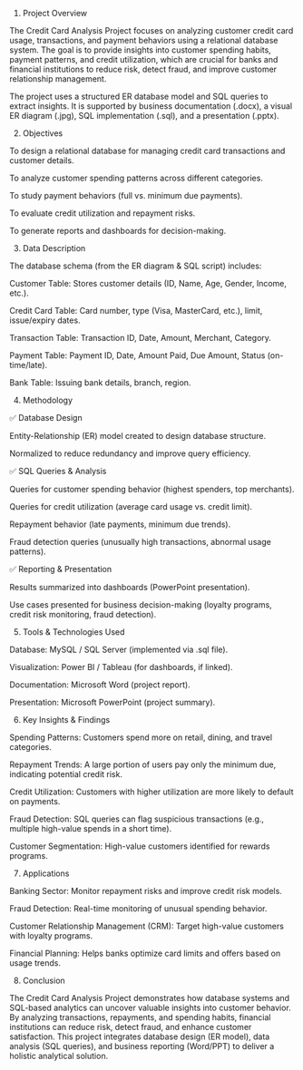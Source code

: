 1. Project Overview

The Credit Card Analysis Project focuses on analyzing customer credit card usage, transactions, and payment behaviors using a relational database system. The goal is to provide insights into customer spending habits, payment patterns, and credit utilization, which are crucial for banks and financial institutions to reduce risk, detect fraud, and improve customer relationship management.

The project uses a structured ER database model and SQL queries to extract insights. It is supported by business documentation (.docx), a visual ER diagram (.jpg), SQL implementation (.sql), and a presentation (.pptx).

2. Objectives

To design a relational database for managing credit card transactions and customer details.

To analyze customer spending patterns across different categories.

To study payment behaviors (full vs. minimum due payments).

To evaluate credit utilization and repayment risks.

To generate reports and dashboards for decision-making.

3. Data Description

The database schema (from the ER diagram & SQL script) includes:

Customer Table: Stores customer details (ID, Name, Age, Gender, Income, etc.).

Credit Card Table: Card number, type (Visa, MasterCard, etc.), limit, issue/expiry dates.

Transaction Table: Transaction ID, Date, Amount, Merchant, Category.

Payment Table: Payment ID, Date, Amount Paid, Due Amount, Status (on-time/late).

Bank Table: Issuing bank details, branch, region.

4. Methodology
   
✅ Database Design

Entity-Relationship (ER) model created to design database structure.

Normalized to reduce redundancy and improve query efficiency.

✅ SQL Queries & Analysis

Queries for customer spending behavior (highest spenders, top merchants).

Queries for credit utilization (average card usage vs. credit limit).

Repayment behavior (late payments, minimum due trends).

Fraud detection queries (unusually high transactions, abnormal usage patterns).

✅ Reporting & Presentation

Results summarized into dashboards (PowerPoint presentation).

Use cases presented for business decision-making (loyalty programs, credit risk monitoring, fraud detection).

5. Tools & Technologies Used

Database: MySQL / SQL Server (implemented via .sql file).

Visualization: Power BI / Tableau (for dashboards, if linked).

Documentation: Microsoft Word (project report).

Presentation: Microsoft PowerPoint (project summary).

6. Key Insights & Findings

Spending Patterns: Customers spend more on retail, dining, and travel categories.

Repayment Trends: A large portion of users pay only the minimum due, indicating potential credit risk.

Credit Utilization: Customers with higher utilization are more likely to default on payments.

Fraud Detection: SQL queries can flag suspicious transactions (e.g., multiple high-value spends in a short time).

Customer Segmentation: High-value customers identified for rewards programs.

7. Applications

Banking Sector: Monitor repayment risks and improve credit risk models.

Fraud Detection: Real-time monitoring of unusual spending behavior.

Customer Relationship Management (CRM): Target high-value customers with loyalty programs.

Financial Planning: Helps banks optimize card limits and offers based on usage trends.

8. Conclusion

The Credit Card Analysis Project demonstrates how database systems and SQL-based analytics can uncover valuable insights into customer behavior. By analyzing transactions, repayments, and spending habits, financial institutions can reduce risk, detect fraud, and enhance customer satisfaction. This project integrates database design (ER model), data analysis (SQL queries), and business reporting (Word/PPT) to deliver a holistic analytical solution.
